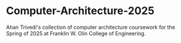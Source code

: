 # Computer-Architecture-2025

Ahan Trivedi's collection of computer architecture coursework for the Spring of 2025 at Franklin W. Olin College of Engineering.
